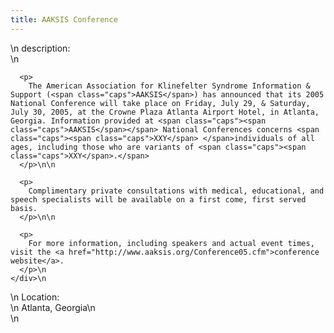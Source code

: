 ```yaml
---
title: AAKSIS Conference
---
```


<div class="flexinode-body flexinode-2">
  <div class="flexinode-textarea-1">
    <div class="form-item">
      \n <label>description:</label><br /> \n 
      
      <p>
        The American Association for Klinefelter Syndrome Information & Support (<span class="caps">AAKSIS</span>) has announced that its 2005 National Conference will take place on Friday, July 29, & Saturday, July 30, 2005, at the Crowne Plaza Atlanta Airport Hotel, in Atlanta, Georgia. Information provided at <span class="caps"><span class="caps">AAKSIS</span></span> National Conferences concerns <span class="caps"><span class="caps">XXY</span> </span>individuals of all ages, including those who are variants of <span class="caps"><span class="caps">XXY</span>.</span>
      </p>\n\n
      
      <p>
        Complimentary private consultations with medical, educational, and speech specialists will be available on a first come, first served basis.
      </p>\n\n
      
      <p>
        For more information, including speakers and actual event times, visit the <a href="http://www.aaksis.org/Conference05.cfm">conference website</a>.
      </p>\n
    </div>\n
  </div>
  
  <div class="flexinode-textfield-2">
    <div class="form-item">
      \n <label>Location:</label><br /> \n Atlanta, Georgia\n
    </div>\n
  </div>
</div>